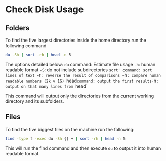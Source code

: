 # Check Disk Usage

## Folders

To find the five largest directories inside the home directory run the following command

```bash
du -Sh | sort -rh | head -n 5
```

The options detailed below:
`du` command: Estimate file usage
`-h`: human readable format
`-S`: do not include subdirectories
`sort' command: sort lines of text
`-r`: reverse the result of comparisons
`-h`: compare human readable numbers (2k v 1G)
`head` command: output the first results
`-n`: output on that many lines from `head`

This command will output only the directories from the current working directory and its subfolders.


## Files

To find the five biggest files on the machine run the following:

```bash
find -type f -exec du -Sh {} + | sort -rh | head -n 5
```

This will run the find command and then execute `du` to output it into human readable format.



